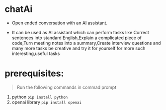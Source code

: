 # chatAi
+ Open ended conversation with an AI assistant.




+ It can be used as AI assistant which can perform tasks like Correct sentences into standard English,Explain a complicated piece of code,Turn meeting notes into a summary,Create interview questions and many more tasks be creative and try it for yourself for more such interesting,useful tasks


# prerequisites:
> Run the following commands in commad prompt
1. python
`pip install python`
2. openai library
`pip install openai`
